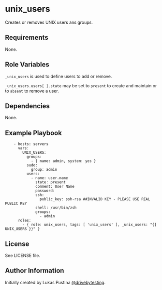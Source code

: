unix_users
==========

Creates or removes UNIX users ans groups.

Requirements
------------

None.

Role Variables
--------------

`_unix_users` is used to define users to add or remove.

`_unix_users.users[ ].state` may be set to `present` to create and maintain or to `absent` to remove a user.

Dependencies
------------

None.

Example Playbook
----------------

```
    - hosts: servers
      vars:
        UNIX_USERS:
          groups:
            - { name: admin, system: yes }
          sudo:
            group: admin
          users:
            - name: user.name
              state: present
              comment: User Name
              password:
              ssh:
                public_key: ssh-rsa ##INVALID KEY - PLEASE USE REAL PUBLIC KEY
              shell: /usr/bin/zsh
              groups:
                - admin
      roles:
        - { role: unix_users, tags: [ 'unix_users' ], _unix_users: "{{ UNIX_USERS }}" }
```

License
-------

See LICENSE file.

Author Information
------------------

Initially created by Lukas Pustina [@drivebytesting](https://twitter.com/drivebytesting).

